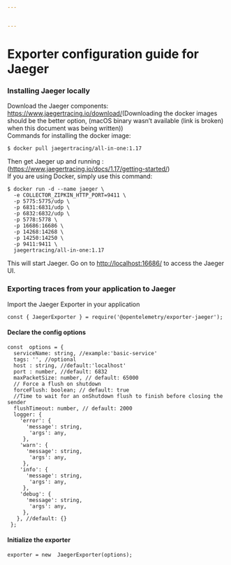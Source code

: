 ```yaml
---


---
```


<h1 id="exporter-configuration-guide-for-jaeger">Exporter configuration guide for Jaeger</h1>
<h3 id="installing-jaeger-locally">Installing Jaeger locally</h3>
<p>Download the Jaeger components: <a href="https://www.jaegertracing.io/download/">https://www.jaegertracing.io/download/</a>(Downloading the docker images should be the better option, (macOS binary wasn’t available (link is broken) when this document was being written))<br>
Commands for installing the docker image:</p>
<pre class=" language-docker"><code class="prism  language-docker">$ docker pull jaegertracing/all<span class="token punctuation">-</span>in<span class="token punctuation">-</span>one<span class="token punctuation">:</span>1.17
</code></pre>
<p>Then get Jaeger up and running : (<a href="https://www.jaegertracing.io/docs/1.17/getting-started/">https://www.jaegertracing.io/docs/1.17/getting-started/</a>)<br>
If you are using Docker, simply use this command:</p>
<pre class=" language-docker"><code class="prism  language-docker">$ docker run <span class="token punctuation">-</span>d <span class="token punctuation">-</span><span class="token punctuation">-</span>name jaeger \
  <span class="token punctuation">-</span>e COLLECTOR_ZIPKIN_HTTP_PORT=9411 \
  <span class="token punctuation">-</span>p 5775<span class="token punctuation">:</span>5775/udp \
  <span class="token punctuation">-</span>p 6831<span class="token punctuation">:</span>6831/udp \
  <span class="token punctuation">-</span>p 6832<span class="token punctuation">:</span>6832/udp \
  <span class="token punctuation">-</span>p 5778<span class="token punctuation">:</span>5778 \
  <span class="token punctuation">-</span>p 16686<span class="token punctuation">:</span>16686 \
  <span class="token punctuation">-</span>p 14268<span class="token punctuation">:</span>14268 \
  <span class="token punctuation">-</span>p 14250<span class="token punctuation">:</span>14250 \
  <span class="token punctuation">-</span>p 9411<span class="token punctuation">:</span>9411 \
  jaegertracing/all<span class="token punctuation">-</span>in<span class="token punctuation">-</span>one<span class="token punctuation">:</span>1.17
</code></pre>
<p>This will start Jaeger. Go on to <a href="http://localhost:16686/">http://localhost:16686/</a> to access the Jaeger UI.</p>
<h3 id="exporting-traces-from-your-application-to-jaeger">Exporting traces from your application to Jaeger</h3>
<p>Import the Jaeger Exporter in your application</p>
<pre class=" language-typescript"><code class="prism  language-typescript"><span class="token keyword">const</span> <span class="token punctuation">{</span> JaegerExporter <span class="token punctuation">}</span> <span class="token operator">=</span> <span class="token keyword">require</span><span class="token punctuation">(</span><span class="token string">'@opentelemetry/exporter-jaeger'</span><span class="token punctuation">)</span><span class="token punctuation">;</span>
</code></pre>
<h4 id="declare-the-config-options">Declare the config options</h4>
<pre class=" language-javascript"><code class="prism  language-javascript"><span class="token keyword">const</span>  options <span class="token operator">=</span> <span class="token punctuation">{</span>
  serviceName<span class="token punctuation">:</span> string<span class="token punctuation">,</span> <span class="token comment">//example:'basic-service'</span>
  tags<span class="token punctuation">:</span> <span class="token string">''</span><span class="token punctuation">,</span> <span class="token comment">//optional</span>
  host <span class="token punctuation">:</span> string<span class="token punctuation">,</span> <span class="token comment">//default:'localhost'</span>
  port <span class="token punctuation">:</span> number<span class="token punctuation">,</span> <span class="token comment">//default: 6832</span>
  maxPacketSize<span class="token punctuation">:</span> number<span class="token punctuation">,</span> <span class="token comment">// default: 65000</span>
  <span class="token comment">// Force a flush on shutdown </span>
  forceFlush<span class="token punctuation">:</span> boolean<span class="token punctuation">;</span> <span class="token comment">// default: true</span>
  <span class="token comment">//Time to wait for an onShutdown flush to finish before closing the sender</span>
  flushTimeout<span class="token punctuation">:</span> number<span class="token punctuation">,</span> <span class="token comment">// default: 2000</span>
  logger<span class="token punctuation">:</span> <span class="token punctuation">{</span>
    <span class="token string">'error'</span><span class="token punctuation">:</span> <span class="token punctuation">{</span>
      <span class="token string">'message'</span><span class="token punctuation">:</span> string<span class="token punctuation">,</span>
       <span class="token string">'args'</span><span class="token punctuation">:</span> any<span class="token punctuation">,</span>
     <span class="token punctuation">}</span><span class="token punctuation">,</span>
    <span class="token string">'warn'</span><span class="token punctuation">:</span> <span class="token punctuation">{</span>
      <span class="token string">'message'</span><span class="token punctuation">:</span> string<span class="token punctuation">,</span>
       <span class="token string">'args'</span><span class="token punctuation">:</span> any<span class="token punctuation">,</span>
     <span class="token punctuation">}</span><span class="token punctuation">,</span>
    <span class="token string">'info'</span><span class="token punctuation">:</span> <span class="token punctuation">{</span>
      <span class="token string">'message'</span><span class="token punctuation">:</span> string<span class="token punctuation">,</span>
       <span class="token string">'args'</span><span class="token punctuation">:</span> any<span class="token punctuation">,</span>
     <span class="token punctuation">}</span><span class="token punctuation">,</span>
    <span class="token string">'debug'</span><span class="token punctuation">:</span> <span class="token punctuation">{</span>
      <span class="token string">'message'</span><span class="token punctuation">:</span> string<span class="token punctuation">,</span>
       <span class="token string">'args'</span><span class="token punctuation">:</span> any<span class="token punctuation">,</span>
     <span class="token punctuation">}</span><span class="token punctuation">,</span>
   <span class="token punctuation">}</span><span class="token punctuation">,</span> <span class="token comment">//default: {}</span>
 <span class="token punctuation">}</span><span class="token punctuation">;</span>
</code></pre>
<h4 id="initialize-the-exporter">Initialize the exporter</h4>
<pre class=" language-javascript"><code class="prism  language-javascript">exporter <span class="token operator">=</span> <span class="token keyword">new</span>  <span class="token class-name">JaegerExporter</span><span class="token punctuation">(</span>options<span class="token punctuation">)</span><span class="token punctuation">;</span>
</code></pre>

